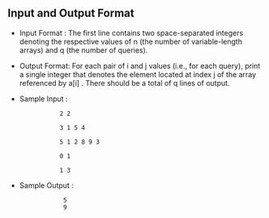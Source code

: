 ## Input and Output Format 


*  Input Format :  The first line contains two space-separated integers denoting the respective values of n  (the number of variable-length arrays) and q (the number of queries).
*  Output Format:  For each pair of i  and j values (i.e., for each query), print a single integer that denotes the element located at index j of the array referenced by a[i] . There should be a total of q lines of output.


*  Sample Input :
                  
                  2 2

                  3 1 5 4

                  5 1 2 8 9 3

                  0 1

                  1 3

*   Sample Output :
                    
                    5
                    9         
